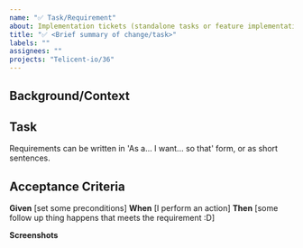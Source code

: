 ```yaml
---
name: "✅ Task/Requirement"
about: Implementation tickets (standalone tasks or feature implementation)
title: "✅ <Brief summary of change/task>"
labels: ""
assignees: ""
projects: "Telicent-io/36"
---
```


## Background/Context

<!--Include some background context if necessary, link any related tickets here if it helps build the story.-->

## Task

<!--What is the task/requirement? What do we need to do? Try not to solutionise here, just state the requirement. If there's a design to follow, make that clear here.-->

Requirements can be written in 'As a... I want... so that' form, or as short sentences.

## Acceptance Criteria

<!--Written in Given, When, Then statement(s) where possible so it's easily testable - some tickets won't require this, in which case bullet points are fine. Remember to include unhappy scenarios too! -->

**Given** [set some preconditions]
**When** [I perform an action]
**Then** [some follow up thing happens that meets the requirement :D]

**Screenshots**

<!-- Add screenshots if appropriate, especially if implementing a design-->
